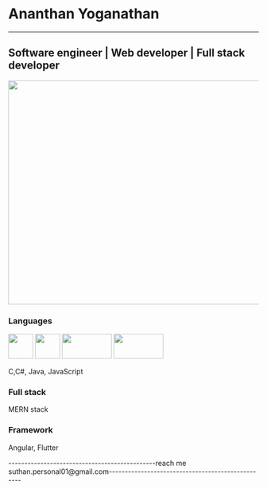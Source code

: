 # Ananthan Yoganathan
-------------------------------------------------------------------------------------------------------------------------------------------------------------------------
## Software engineer | Web developer | Full stack developer

<img src="https://camo.githubusercontent.com/a433273b618d7b8c2569ba6013774adf910ae8e3da45eaff176f64781bfd53fc/68747470733a2f2f72617069646170692e636f6d2f626c6f672f77702d636f6e74656e742f75706c6f6164732f323031372f30312f6f63746f6361742e676966" width="600" height="450">



### Languages
<img src="https://encrypted-tbn0.gstatic.com/images?q=tbn:ANd9GcTXrvya7nHbXcAK8mlIRboDaUb8uCR8OqBE31Z7JUDQ1svJvT6NsgNIuMB1KVyMEPQSgEY&usqp=CAU" width="50" height="50">

<img src="https://images-wixmp-ed30a86b8c4ca887773594c2.wixmp.com/i/a55359db-8be9-4150-8c22-c4f54b6dfc96/df1d241-485b9236-f0ac-4804-a77d-6495d852801d.png" width="50" height="50">

<img src="https://media.licdn.com/dms/image/D4D12AQFNdOkQCKp6g/articlecover_imageshrink_720_1280/0/1668751493501e=2147483647&v=beta&t=_hKZNFXvZpo7fXKNF3AFKQiki5M0dyxeimbUubAnX3I" width="100" height="50">

<img src="https://w7.pngwing.com/pngs/635/323/png-transparent-javascript-computer-programming-scripting-language-computer-icons-java-script-text-logo-mobile-app-development.png" width="100" height="50">





C,C#,
Java,
JavaScript

### Full stack
MERN stack

### Framework
Angular,
Flutter


----------------------------------------------reach me suthan.personal01@gmail.com--------------------------------------------------
